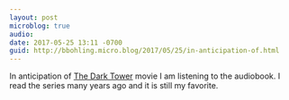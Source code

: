 ```yaml
---
layout: post
microblog: true
audio: 
date: 2017-05-25 13:11 -0700
guid: http://bbohling.micro.blog/2017/05/25/in-anticipation-of.html
---
```

In anticipation of [The Dark Tower](http://trailers.apple.com/trailers/sony_pictures/the-dark-tower/) movie I am listening to the audiobook. I read the series many years ago and it is still my favorite.
